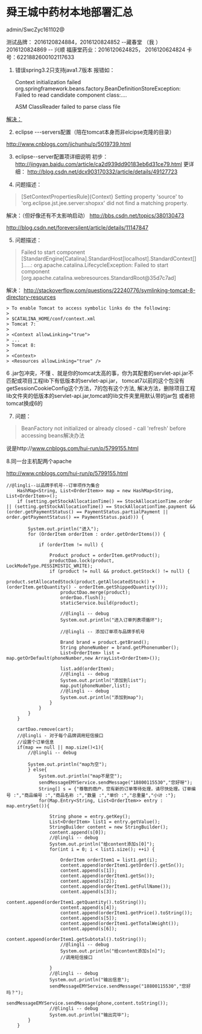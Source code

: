 # 舜王城中药材本地部署汇总 #
admin/SwcZyc161102@


测试品牌：	2016120824884，2016120824852 --藏春堂  （我 ） 
2016120824869 -- 兴顺
福康堂药业：2016120624825，	2016120624824
卡号：6221882600102117633
1. 错误spring3.2只支持java1.7版本
报错如：

    Context initialization failed  
    org.springframework.beans.factory.BeanDefinitionStoreException: Failed to read candidate component class:....
    
     ASM ClassReader failed to parse class file 

[解决：](http://blog.csdn.net/yhl_jxy/article/details/52999571)

2. eclipse ---servers配置（陪在tomcat本身而非elcipse克隆的目录）

http://www.cnblogs.com/jichunhu/p/5019739.html


3. eclipse--server配置项详细说明
初步：
http://jingyan.baidu.com/article/ca2d939dd90183eb6d31ce79.html
更详细：
http://blog.csdn.net/dcx903170332/article/details/49127723

4.  问题描述：
  
> [SetContextPropertiesRule]{Context} Setting property 'source' to 'org.eclipse.jst.jee.server:shopxx' did not find a matching property.

解决：（但好像还有不太影响启动）
http://bbs.csdn.net/topics/380130473

http://blog.csdn.net/foreversilent/article/details/11147847

5. 问题描述：
> Failed to start component [StandardEngine[Catalina].StandardHost[localhost].StandardContext[]].....: org.apache.catalina.LifecycleException: Failed to start component [org.apache.catalina.webresources.StandardRoot@35d7c7ad]
> 



解决：
http://stackoverflow.com/questions/22240776/symlinking-tomcat-8-directory-resources

	
    > To enable Tomcat to access symbolic links do the following:
    > 
    > $CATALINA_HOME/conf/context.xml
    > Tomcat 7:
    > 
    > <Context allowLinking="true">
    > ...
    > Tomcat 8:
    > 
    > <Context>
    > <Resources allowLinking="true" />

6 .jar包冲突，不懂
、就是你的tomcat太高的事，你为其配套的servlet-api.jar不匹配或项目工程lib下有低版本的servlet-api.jar， 
tomcat7以前的这个包没有getSessionCookieConfig这个方法，7的包有这个方法, 
解决方法，删除项目工程lib文件夹的低版本的servlet-api.jar,tomcat的lib文件夹里用默认带的jar包
或者把tomcat换成6的

7. 问题：

> BeanFactory not initialized or already closed - call 'refresh' before accessing beans解决办法

说是http://www.cnblogs.com/hui-run/p/5799155.html

8.同一台主机配两个apache 

 http://www.cnblogs.com/hui-run/p/5799155.html

	//@lingli--以品牌手机号--订单项作为集合
		HashMap<String, List<OrderItem>> map = new HashMap<String, List<OrderItem>>();
		if (setting.getStockAllocationTime() == StockAllocationTime.order || (setting.getStockAllocationTime() == StockAllocationTime.payment && (order.getPaymentStatus() == PaymentStatus.partialPayment || order.getPaymentStatus() == PaymentStatus.paid))) {
			
			System.out.println("进入");
			for (OrderItem orderItem : order.getOrderItems()) {
				
				if (orderItem != null) {
					
					Product product = orderItem.getProduct();
					productDao.lock(product, LockModeType.PESSIMISTIC_WRITE);
					if (product != null && product.getStock() != null) {
						product.setAllocatedStock(product.getAllocatedStock() + (orderItem.getQuantity() - orderItem.getShippedQuantity()));
						productDao.merge(product);
						orderDao.flush();
						staticService.build(product);
						
						//@lingli -- debug
						System.out.println("进入订单列表项循环");
						
						//@lingli -- 添加订单项与品牌手机号
						
						Brand brand = product.getBrand();
						String phoneNumber = brand.getPhonenumber();
						List<OrderItem> list = map.getOrDefault(phoneNumber,new ArrayList<OrderItem>());
						
						list.add(orderItem);
						//@lingli -- debug
						System.out.println("添加到list");
						map.put(phoneNumber,list);
						//@lingli -- debug
						System.out.println("添加到map");
					}
				}
			}
		}

		cartDao.remove(cart);
		//@lingli - 对于每个品牌调用短信接口
		//设置个订单信息 
		if(map == null || map.size()<1){
			//@lingli -- debug
			
			System.out.println("map为空");
			} else{
				System.out.println("map不是空");
				sendMessageEMYService.sendMessage("18800115530","您好呀");
				String[] s = {"尊敬的商户，您有新的订单等待处理，请尽快处理。订单编号 :","商品编号 :","商品名称 :","数量 :","单价 :","总重量","小计 :"};
				for(Map.Entry<String, List<OrderItem>> entry : map.entrySet()){
					
					String phone = entry.getKey();
					List<OrderItem> list1 = entry.getValue();
					StringBuilder content = new StringBuilder();
					content.append(s[0]);
					//@lingli -- debug
					System.out.println("给content添加s[0]");
					for(int i = 0; i < list1.size(); ++i) {
						
						OrderItem orderItem1 = list1.get(i);
						content.append(orderItem1.getOrder().getSn());
						content.append(s[1]);
						content.append(orderItem1.getSn());
						content.append(s[2]);
						content.append(orderItem1.getFullName());
						content.append(s[3]);
						content.append(orderItem1.getQuantity().toString());
						content.append(s[4]);
						content.append(orderItem1.getPrice().toString());
						content.append(s[5]);
						content.append(orderItem1.getTotalWeight());
						content.append(s[6]);
						content.append(orderItem1.getSubtotal().toString());
						//@lingli -- debug
						System.out.println("给content添加s[n]");
						//调用短信接口
						
					}
					//@lingli -- debug
					System.out.println("输出信息");
					sendMessageEMYService.sendMessage("18800115530","您好吗？");
					sendMessageEMYService.sendMessage(phone,content.toString());
					//@lingli -- debug
					System.out.println("输出完毕");
			}
		}